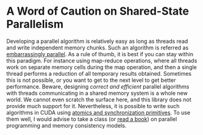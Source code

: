 # A Word of Caution on Shared-State Parallelism

Developing a parallel algorithm is relatively easy as long as threads read and write independent memory chunks.
Such an algorithm is referred as [embarrassingly parallel](https://en.wikipedia.org/wiki/Embarrassingly_parallel).
As a rule of thumb, it is best if you can stay within this paradigm.
For instance using map-reduce operations, where all threads work on separate memory cells during the map operation, and then a single thread performs a reduction of all temporary results obtained.
Sometimes this is not possible, or you want to get to the next level to get better performance.
Beware, designing _correct and efficient_ parallel algorithms with threads communicating in a shared memory system is a whole new world.
We cannot even scratch the surface here, and this library does not provide much support for it.
Nevertheless, it is possible to write such algorithms in CUDA using [atomics and synchronization primitives](https://nvidia.github.io/libcudacxx/extended_api/synchronization_primitives.html).
To use them well, I would advise to take a class (or [read a book](https://arxiv.org/abs/1701.00854)) on parallel programming and memory consistency models.
